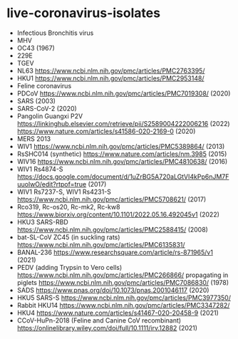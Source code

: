 # live-coronavirus-isolates

- Infectious Bronchitis virus
- MHV
- OC43 (1967)
- 229E
- TGEV
- NL63 https://www.ncbi.nlm.nih.gov/pmc/articles/PMC2763395/
- HKU1 https://www.ncbi.nlm.nih.gov/pmc/articles/PMC2953148/
- Feline coronavirus
- PDCoV https://www.ncbi.nlm.nih.gov/pmc/articles/PMC7019308/ (2020)
- SARS (2003)
- SARS-CoV-2 (2020)
- Pangolin Guangxi P2V https://linkinghub.elsevier.com/retrieve/pii/S2589004222006216 (2022) https://www.nature.com/articles/s41586-020-2169-0 (2020)
- MERS 2013
- WIV1 https://www.ncbi.nlm.nih.gov/pmc/articles/PMC5389864/ (2013) 
- RsSHC014 (synthetic) https://www.nature.com/articles/nm.3985 (2015)
- WIV16 https://www.ncbi.nlm.nih.gov/pmc/articles/PMC4810638/ (2016)
- WIV1 Rs4874-S https://docs.google.com/document/d/1uZrBG5A720aLGtVI4kPp6nJM7FuuolwO/edit?rtpof=true (2017)
- WIV1 Rs7237-S, WIV1 Rs4231-S https://www.ncbi.nlm.nih.gov/pmc/articles/PMC5708621/ (2017)
- Rco319, Rc-os20, Rc-mk2, Rc-kw8 https://www.biorxiv.org/content/10.1101/2022.05.16.492045v1 (2022)
- HKU3 SARS-RBD https://www.ncbi.nlm.nih.gov/pmc/articles/PMC2588415/ (2008)
- bat-SL-CoV ZC45 (in suckling rats) https://www.ncbi.nlm.nih.gov/pmc/articles/PMC6135831/
- BANAL-236 https://www.researchsquare.com/article/rs-871965/v1 (2021)
- PEDV (adding Trypsin to Vero cells) https://www.ncbi.nlm.nih.gov/pmc/articles/PMC266866/ propagating in piglets https://www.ncbi.nlm.nih.gov/pmc/articles/PMC7086830/ (1978)
- SADS https://www.pnas.org/doi/10.1073/pnas.2001046117 (2020)
- HKU5 SARS-S https://www.ncbi.nlm.nih.gov/pmc/articles/PMC3977350/
- Rabbit HKU14 https://www.ncbi.nlm.nih.gov/pmc/articles/PMC3347282/
- HKU4 https://www.nature.com/articles/s41467-020-20458-9 (2021)
- CCoV-HuPn-2018 (Feline and Canine CoV recombinant) https://onlinelibrary.wiley.com/doi/full/10.1111/irv.12882 (2021)
